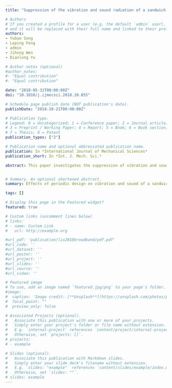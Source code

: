 ```yaml
---
title: "Suppression of the vibration and sound radiation of a sandwich plate via periodic design"

# Authors
# If you created a profile for a user (e.g. the default `admin` user), write the username (folder name) here 
# and it will be replaced with their full name and linked to their profile.
authors:
- Yubao Song
- Leping Feng
- admin
- Jihong Wen
- Dianlong Yu

# Author notes (optional)
#author_notes:
#- "Equal contribution"
#- "Equal contribution"

date: "2018-05-31T00:00:00Z"
doi: "10.1016/j.ijmecsci.2018.10.055"

# Schedule page publish date (NOT publication's date).
publishDate: "2018-10-21T00:00:00Z"

# Publication type.
# Legend: 0 = Uncategorized; 1 = Conference paper; 2 = Journal article;
# 3 = Preprint / Working Paper; 4 = Report; 5 = Book; 6 = Book section;
# 7 = Thesis; 8 = Patent
publication_types: ["2"]

# Publication name and optional abbreviated publication name.
publication: In *International Journal of Mechanical Sciences*
publication_short: In *Int. J. Mech. Sci.*

abstract: This paper investigates the suppression of vibration and sound radiation of a sandwich plate through the use of periodic design. A periodic sandwich plate is constructed and its dispersion relation is calculated. The vibration and sound radiation properties of the periodic sandwich plate are studied. Via the comparison of the periodic and bare sandwich plate, the effects of the periodic design on the vibration and sound radiation are analysed. Further, to know the sound radiation properties better, sound radiation efficiency of the periodic and bare sandwich plates is compared. In addition, the effects of the boundary conditions on the properties of the periodic sandwich plate are analysed. The numerical results demonstrate that the vibration and sound radiation are greatly suppressed over the stop band of the periodic sandwich plate. The suppression can also be obtained in part of pass bands. It is also shown that the periodic design can be an effective method for the reduction of the sound radiation efficiency. The suppression for the vibration and sound is greater than that caused by only increasing the mass of the plate in the designing frequency range.


# Summary. An optional shortened abstract.
summary: Effects of periodic design on vibration and sound of a sandwich plate are studied. Reasons for the improvement on acoustic properties are expounded. Effects of boundary conditions on vibration and sound radiation are analysed. Vibration, sound radiation and radiation efficiency are reduced in multi ranges.

tags: []

# Display this page in the Featured widget?
featured: true

# Custom links (uncomment lines below)
# links:
# - name: Custom Link
#   url: http://example.org

#url_pdf: 'publication/liu2018broadband/pdf.pdf'
#url_code: ''
#url_dataset: ''
#url_poster: ''
#url_project: ''
#url_slides: ''
#url_source: ''
#url_video: ''

# Featured image
# To use, add an image named `featured.jpg/png` to your page's folder. 
#image:
#  caption: 'Image credit: [**Unsplash**](https://unsplash.com/photos/pLCdAaMFLTE)'
#  focal_point: ""
#  preview_only: false

# Associated Projects (optional).
#   Associate this publication with one or more of your projects.
#   Simply enter your project's folder or file name without extension.
#   E.g. `internal-project` references `content/project/internal-project/index.md`.
#   Otherwise, set `projects: []`.
# projects:
# - example

# Slides (optional).
#   Associate this publication with Markdown slides.
#   Simply enter your slide deck's filename without extension.
#   E.g. `slides: "example"` references `content/slides/example/index.md`.
#   Otherwise, set `slides: ""`.
# slides: example
---
```


<!-- {{% callout note %}} -->
<!-- Click the *Cite* button above to demo the feature to enable visitors to import publication metadata into their reference management software. -->
<!-- {{% /callout %}} -->

<!-- {{% callout note %}} -->
<!-- Create your slides in Markdown - click the *Slides* button to check out the example. -->
<!-- {{% /callout %}} -->

<!-- Supplementary notes can be added here, including [code, math, and images](https://wowchemy.com/docs/writing-markdown-latex/). -->
